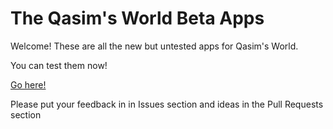# The Qasim's World Beta Apps
Welcome! These are all the new but untested apps for Qasim's World.

You can test them now!

[Go here!](https://qaqak.github.io)

Please put your feedback in in Issues section and ideas in the Pull Requests section
